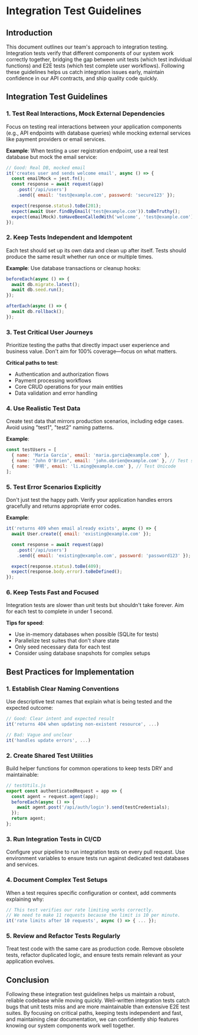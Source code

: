 # Integration Test Guidelines

## Introduction

This document outlines our team's approach to integration testing. Integration tests verify that different components of our system work correctly together, bridging the gap between unit tests (which test individual functions) and E2E tests (which test complete user workflows). Following these guidelines helps us catch integration issues early, maintain confidence in our API contracts, and ship quality code quickly.

## Integration Test Guidelines

### 1. Test Real Interactions, Mock External Dependencies

Focus on testing real interactions between your application components (e.g., API endpoints with database queries) while mocking external services like payment providers or email services.

**Example**: When testing a user registration endpoint, use a real test database but mock the email service:

```javascript
// Good: Real DB, mocked email
it('creates user and sends welcome email', async () => {
  const emailMock = jest.fn();
  const response = await request(app)
    .post('/api/users')
    .send({ email: 'test@example.com', password: 'secure123' });

  expect(response.status).toBe(201);
  expect(await User.findByEmail('test@example.com')).toBeTruthy();
  expect(emailMock).toHaveBeenCalledWith('welcome', 'test@example.com');
});
```

### 2. Keep Tests Independent and Idempotent

Each test should set up its own data and clean up after itself. Tests should produce the same result whether run once or multiple times.

**Example**: Use database transactions or cleanup hooks:

```javascript
beforeEach(async () => {
  await db.migrate.latest();
  await db.seed.run();
});

afterEach(async () => {
  await db.rollback();
});
```

### 3. Test Critical User Journeys

Prioritize testing the paths that directly impact user experience and business value. Don't aim for 100% coverage—focus on what matters.

**Critical paths to test**:

- Authentication and authorization flows
- Payment processing workflows
- Core CRUD operations for your main entities
- Data validation and error handling

### 4. Use Realistic Test Data

Create test data that mirrors production scenarios, including edge cases. Avoid using "test1", "test2" naming patterns.

**Example**:

```javascript
const testUsers = [
  { name: 'María García', email: 'maria.garcia@example.com' },
  { name: "John O'Brien", email: 'john.obrien@example.com' }, // Test special characters
  { name: '李明', email: 'li.ming@example.com' }, // Test Unicode
];
```

### 5. Test Error Scenarios Explicitly

Don't just test the happy path. Verify your application handles errors gracefully and returns appropriate error codes.

**Example**:

```javascript
it('returns 409 when email already exists', async () => {
  await User.create({ email: 'existing@example.com' });

  const response = await request(app)
    .post('/api/users')
    .send({ email: 'existing@example.com', password: 'password123' });

  expect(response.status).toBe(409);
  expect(response.body.error).toBeDefined();
});
```

### 6. Keep Tests Fast and Focused

Integration tests are slower than unit tests but shouldn't take forever. Aim for each test to complete in under 1 second.

**Tips for speed**:

- Use in-memory databases when possible (SQLite for tests)
- Parallelize test suites that don't share state
- Only seed necessary data for each test
- Consider using database snapshots for complex setups

## Best Practices for Implementation

### 1. Establish Clear Naming Conventions

Use descriptive test names that explain what is being tested and the expected outcome:

```javascript
// Good: Clear intent and expected result
it('returns 404 when updating non-existent resource', ...)

// Bad: Vague and unclear
it('handles update errors', ...)
```

### 2. Create Shared Test Utilities

Build helper functions for common operations to keep tests DRY and maintainable:

```javascript
// testUtils.js
export const authenticatedRequest = app => {
  const agent = request.agent(app);
  beforeEach(async () => {
    await agent.post('/api/auth/login').send(testCredentials);
  });
  return agent;
};
```

### 3. Run Integration Tests in CI/CD

Configure your pipeline to run integration tests on every pull request. Use environment variables to ensure tests run against dedicated test databases and services.

### 4. Document Complex Test Setups

When a test requires specific configuration or context, add comments explaining why:

```javascript
// This test verifies our rate limiting works correctly.
// We need to make 11 requests because the limit is 10 per minute.
it('rate limits after 10 requests', async () => { ... });
```

### 5. Review and Refactor Tests Regularly

Treat test code with the same care as production code. Remove obsolete tests, refactor duplicated logic, and ensure tests remain relevant as your application evolves.

## Conclusion

Following these integration test guidelines helps us maintain a robust, reliable codebase while moving quickly. Well-written integration tests catch bugs that unit tests miss and are more maintainable than extensive E2E test suites. By focusing on critical paths, keeping tests independent and fast, and maintaining clear documentation, we can confidently ship features knowing our system components work well together.

